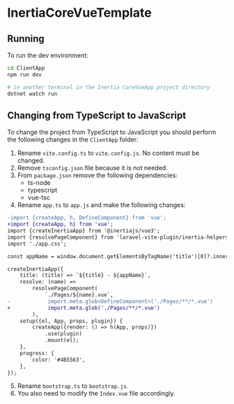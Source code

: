 # InertiaCoreVueTemplate

## Running

To run the dev environment:

```bash
cd ClientApp
npm run dev

# in another terminal in the Inertia CoreVueApp project directory
dotnet watch run
```

## Changing from TypeScript to JavaScript

To change the project from TypeScript to JavaScript you should perform the
following changes in the `ClientApp` folder:

1. Rename `vite.config.ts` to `vite.config.js`. No content must be changed.
2. Remove `tsconfig.json` file because it is not needed.
3. From `package.json` remove the following dependencies:
    * ts-node
    * typescript
    * vue-tsc
4. Rename `app.ts` to `app.js` and make the following changes:

```diff
-import {createApp, h, DefineComponent} from 'vue';
+import {createApp, h} from 'vue';
import {createInertiaApp} from '@inertiajs/vue3';
import {resolvePageComponent} from 'laravel-vite-plugin/inertia-helpers';
import './app.css';

const appName = window.document.getElementsByTagName('title')[0]?.innerText || 'Inertia';

createInertiaApp({
    title: (title) => `${title} - ${appName}`,
    resolve: (name) =>
        resolvePageComponent(
            `./Pages/${name}.vue`,
-            import.meta.glob<DefineComponent>('./Pages/**/*.vue')
+            import.meta.glob('./Pages/**/*.vue')
        ),
    setup({el, App, props, plugin}) {
        createApp({render: () => h(App, props)})
            .use(plugin)
            .mount(el);
    },
    progress: {
        color: '#4B5563',
    },
});
```

5. Rename `bootstrap.ts` to `bootstrap.js`.
6. You also need to modify the `Index.vue` file accordingly.
